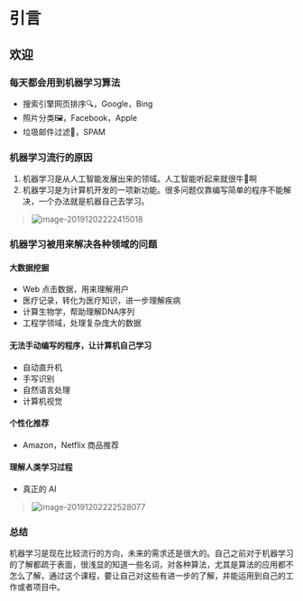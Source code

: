 # 引言

## 欢迎

### 每天都会用到机器学习算法

- 搜索引擎网页排序🔍，Google，Bing
- 照片分类🖼，Facebook，Apple
- 垃圾邮件过滤📧，SPAM

### 机器学习流行的原因

1. 机器学习是从人工智能发展出来的领域。人工智能听起来就很牛🐂啊
2. 机器学习是为计算机开发的一项新功能。很多问题仅靠编写简单的程序不能解决，一个办法就是机器自己去学习。

> ![image-20191202222415018](https://tva1.sinaimg.cn/large/006tNbRwgy1g9iquxqzsqj30wq0643yq.jpg)

### 机器学习被用来解决各种领域的问题

#### 大数据挖掘

- Web 点击数据，用来理解用户
- 医疗记录，转化为医疗知识，进一步理解疾病
- 计算生物学，帮助理解DNA序列
- 工程学领域，处理复杂庞大的数据

#### 无法手动编写的程序，让计算机自己学习

- 自动直升机
- 手写识别
- 自然语言处理
- 计算机视觉

#### 个性化推荐

- Amazon，Netflix 商品推荐

#### 理解人类学习过程

- 真正的 AI

> ![image-20191202222528077](https://tva1.sinaimg.cn/large/006tNbRwgy1g9iqvhil30j312g0gcjtv.jpg)

### 总结

机器学习是现在比较流行的方向，未来的需求还是很大的。自己之前对于机器学习的了解都疏于表面，很浅显的知道一些名词，对各种算法，尤其是算法的应用都不怎么了解，通过这个课程，要让自己对这些有进一步的了解，并能运用到自己的工作或者项目中。



